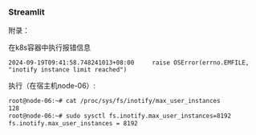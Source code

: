 ### Streamlit







附录：

在k8s容器中执行报错信息

```
2024-09-19T09:41:58.748241013+08:00     raise OSError(errno.EMFILE, "inotify instance limit reached")
```

执行（在宿主机node-06）:

```sh
root@node-06:~# cat /proc/sys/fs/inotify/max_user_instances
128
root@node-06:~# sudo sysctl fs.inotify.max_user_instances=8192
fs.inotify.max_user_instances = 8192

```

